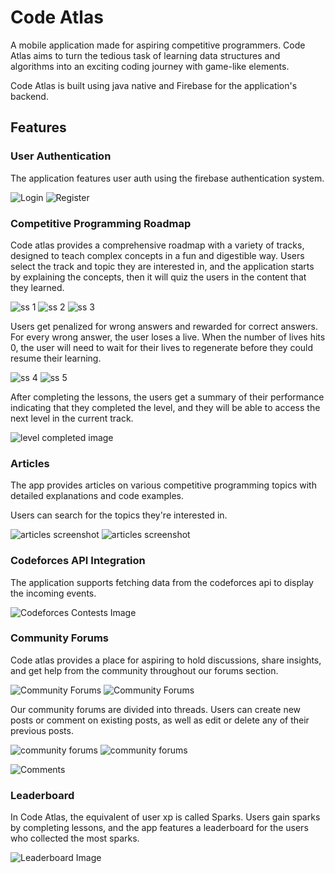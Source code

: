 # Code Atlas

A mobile application made for aspiring competitive programmers. Code Atlas aims to turn the tedious task of learning data structures and algorithms into an exciting coding journey with game-like elements.

Code Atlas is built using java native and Firebase for the application's backend.

## Features

### User Authentication

The application features user auth using the firebase authentication system.

![Login](./screenshots/login.png)
![Register](./screenshots/register.png)

### Competitive Programming Roadmap

Code atlas provides a comprehensive roadmap with a variety of tracks, designed to teach complex concepts in a fun and digestible way.
Users select the track and topic they are interested in, and the application starts by explaining the concepts,
then it will quiz the users in the content that they learned.

![ss 1](./screenshots/1.png)
![ss 2](./screenshots/2.png)
![ss 3](./screenshots/3.png)

Users get penalized for wrong answers and rewarded for correct answers. For every wrong answer, the user loses a live.
When the number of lives hits 0, the user will need to wait for their lives to regenerate before they could
resume their learning.

![ss 4](./screenshots/4.png)
![ss 5](./screenshots/5.png)

After completing the lessons, the users get a summary of their performance indicating that they completed the level,
and they will be able to access the next level in the current track.

![level completed image](./screenshots/6.png)

### Articles

The app provides articles on various competitive programming topics with detailed explanations and code examples.

Users can search for the topics they're interested in.

![articles screenshot](./screenshots/11.png)
![articles screenshot](./screenshots/cppstacks.png)

### Codeforces API Integration

The application supports fetching data from the codeforces api to display the incoming events.

![Codeforces Contests Image](./screenshots/13.png)

### Community Forums

Code atlas provides a place for aspiring to hold discussions, share insights, and get help from the community
throughout our forums section.

![Community Forums](./screenshots/8.png)
![Community Forums](./screenshots/9.png)

Our community forums are divided into threads. Users can create new posts or comment on existing posts, as well as edit
or delete any of their previous posts.

![community forums](./screenshots/create_post.png)
![community forums](./screenshots/forumpost.png)

![Comments](./screenshots/10.png)

### Leaderboard

In Code Atlas, the equivalent of user xp is called Sparks. Users gain sparks by completing lessons,
and the app features a leaderboard for the users who collected the most sparks.

![Leaderboard Image](./screenshots/7.png)
